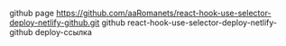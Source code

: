 github page https://github.com/aaRomanets/react-hook-use-selector-deploy-netlify-github.git
github react-hook-use-selector-deploy-netlify-github
deploy-ссылка